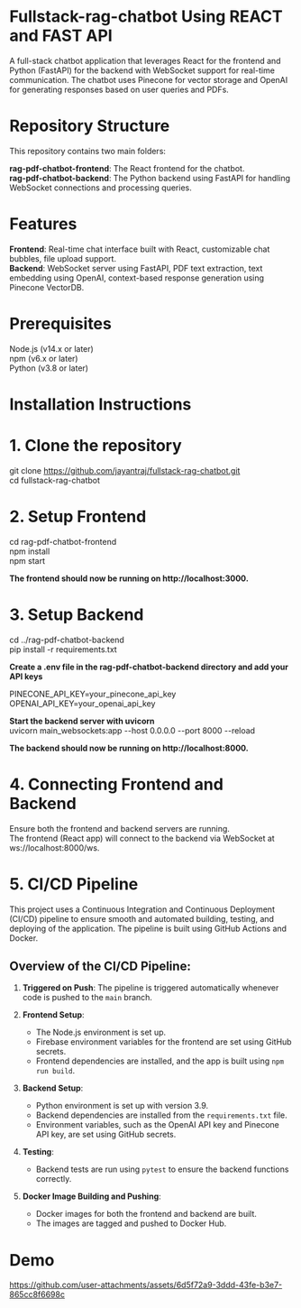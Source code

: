 # Fullstack-rag-chatbot Using REACT and FAST API

A full-stack chatbot application that leverages React for the frontend and Python (FastAPI) for the backend with WebSocket support for real-time communication. The chatbot uses Pinecone for vector storage and OpenAI for generating responses based on user queries and PDFs.

# Repository Structure

This repository contains two main folders:

**rag-pdf-chatbot-frontend**: The React frontend for the chatbot.<br>
**rag-pdf-chatbot-backend**: The Python backend using FastAPI for handling WebSocket connections and processing queries.

# Features
**Frontend**: Real-time chat interface built with React, customizable chat bubbles, file upload support. <br>
**Backend**: WebSocket server using FastAPI, PDF text extraction, text embedding using OpenAI, context-based response generation using Pinecone VectorDB.

# Prerequisites

Node.js (v14.x or later) <br>
npm (v6.x or later) <br>
Python (v3.8 or later) <br>

# Installation Instructions

# 1. Clone the repository
git clone https://github.com/jayantraj/fullstack-rag-chatbot.git <br>
cd fullstack-rag-chatbot <br>

# 2. Setup Frontend
cd rag-pdf-chatbot-frontend <br>
npm install <br>
npm start <br>

**The frontend should now be running on http://localhost:3000.** <br>

# 3. Setup Backend
cd ../rag-pdf-chatbot-backend <br>
pip install -r requirements.txt <br>

**Create a .env file in the rag-pdf-chatbot-backend directory and add your API keys** <br>

PINECONE_API_KEY=your_pinecone_api_key <br>
OPENAI_API_KEY=your_openai_api_key  <br>

**Start the backend server with uvicorn** <br>
uvicorn main_websockets:app --host 0.0.0.0 --port 8000 --reload <br>

**The backend should now be running on http://localhost:8000.**<br>

# 4. Connecting Frontend and Backend
Ensure both the frontend and backend servers are running. <br>
The frontend (React app) will connect to the backend via WebSocket at ws://localhost:8000/ws. <br>


# 5. CI/CD Pipeline

This project uses a Continuous Integration and Continuous Deployment (CI/CD) pipeline to ensure smooth and automated building, testing, and deploying of the application. The pipeline is built using GitHub Actions and Docker.

## Overview of the CI/CD Pipeline:

1. **Triggered on Push**:
   The pipeline is triggered automatically whenever code is pushed to the `main` branch.

2. **Frontend Setup**:
   - The Node.js environment is set up.
   - Firebase environment variables for the frontend are set using GitHub secrets.
   - Frontend dependencies are installed, and the app is built using `npm run build`.

3. **Backend Setup**:
   - Python environment is set up with version 3.9.
   - Backend dependencies are installed from the `requirements.txt` file.
   - Environment variables, such as the OpenAI API key and Pinecone API key, are set using GitHub secrets.

4. **Testing**:
   - Backend tests are run using `pytest` to ensure the backend functions correctly.
   
5. **Docker Image Building and Pushing**:
   - Docker images for both the frontend and backend are built.
   - The images are tagged and pushed to Docker Hub.


# Demo

https://github.com/user-attachments/assets/6d5f72a9-3ddd-43fe-b3e7-865cc8f6698c




